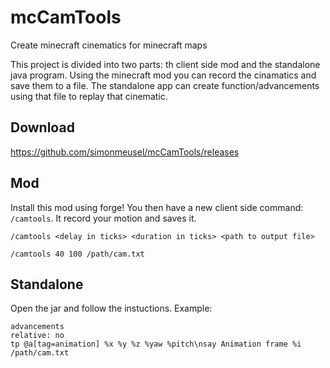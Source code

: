 # mcCamTools
Create minecraft cinematics for minecraft maps

This project is divided into two parts: th client side mod and the standalone java program.
Using the minecraft mod you can record the cinamatics and save them to a file.
The standalone app can create function/advancements using that file to replay that cinematic.

## Download

https://github.com/simonmeusel/mcCamTools/releases

## Mod

Install this mod using forge! You then have a new client side command: `/camtools`. It record your motion and saves it.

```
/camtools <delay in ticks> <duration in ticks> <path to output file>

/camtools 40 100 /path/cam.txt
```

## Standalone

Open the jar and follow the instuctions. Example:

```
advancements
relative: no
tp @a[tag=animation] %x %y %z %yaw %pitch\nsay Animation frame %i
/path/cam.txt
```
